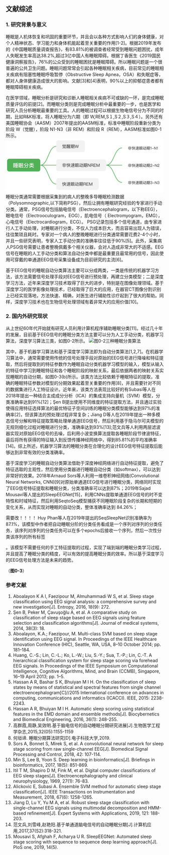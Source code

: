 ## 文献综述
### 1. 研究背景与意义
睡眠是人机体恢复和巩固的重要环节，并且会以各种方式影响人们的身体健康，对个人精神状态、学习能力和身体机能起着至关重要的作用[1-2]。根据2019年发布的《中国睡眠质量调查报告》，有83.81%的被调查者经常受到睡眠问题困扰，成年人失眠发生率高达38.2%,超过3亿中国人有睡眠障碍。根据丁香医生《2019国民健康洞察报告》，76%的公众受到的睡眠困扰是睡眠障碍。所以睡眠问题是一个很普遍的公共卫生问题。睡眠问题常常会引起各种睡眠相关疾病，目前常见的睡眠相关疾病有阻塞性睡眠呼吸暂停（Obstructive Sleep Apnea，OSA）和失眠症等，都对人身体健康造成很大的影响。文献[3]和[4]表明，90%以上的抑郁症患者都有睡眠障碍相关疾病。

在医学领域，睡眠分析是研究和诊断人睡眠相关疾病不可或缺的一环，是完成睡眠质量评估的前提[2]。而睡眠分类则是完成睡眠分析中最重要的一步，也是医学和研究人员分析睡眠最重要的工具。人的睡眠过程可以根据生物电信号分为不同的时期，比如R&K标准，将人睡眠分为六期（即 W,REM,S１,S２,S３,S４）。另外还有美国睡眠协会（AASM）2007年提出的AASM标准，标准中睡眠阶段重新分类为阶段 W（觉醒），阶段 N1-N3（非 REM）和阶段 R（REM），AASM标准如图0-1所示。
![图0-1:AASM睡眠分期](img/pic1_SleepStage.png)
睡眠分类通常需要根据采集到的病人的整晚多导睡眠检测数据（Polysomnographic,以下简称PSG），然后让拥有睡眠研究经验的专家进行手动分类。通常，PSG信号包括脑电信号（Electroencephalogram，以下称EEG），眼电信号（Electrooculogram，EOG），肌电信号（ Electromyogram，EMG），心电信号（Electrocardiogram，ECG）。 PSG记录包括多个信号通道，由专家进行人工手动处理，对睡眠进行分类，不仅人力成本巨大，而且容易出现人为错误，往往繁琐且耗时。专家对一个病人的整晚睡眠进行分类通常需要花费2-4个小时，并且一些研究表明，专家人工手动分类的准确率往往低于90%[5]。此外，采集病人PSG信号需要让患者整晚佩戴多个相关仪器，会对人造成非常大的不适感。EEG信号在睡眠的人工手动分类和算法自动分类中都是最重要且最常用的信号，因此使用可穿戴的单通道EEG信号采集设备成为目前研究的主流[6]。

基于EEG信号的睡眠自动分类算法主要可以分成两类，一类是传统的机器学习方法，该方法需要信号处理手段对EEG信号进行预处理，再建立分类模型；二是深度学习方法，近年来深度学习技术取得了巨大的进步，特别是在图像处理领域。基于深度学习的医学影像处理技术，已经取得了巨大的应用，在器官CT图像分割识别上已经实现落地，方法快速、精确，对医生进行辅助性诊疗起到了很大的帮助。同样，深度学习技术也在生物信号处理领域有着非常大的应用价值[10]。


### 2. 国内外研究现状

从上世纪60年代开始就有研究人员利用计算机程序辅助睡眠分类[11]。经过几十年的发展，目前基于EEG信号的睡眠分类方法主要可以分为人工手动分类，机器学习算法，深度学习算法三类，如图0-2所示。
![图0-2三种睡眠分类算法](img/图0-2.png)

其中，基于机器学习算法和基于深度学习算法即为自动分类算法[1,2,7]。在机器学习算法中，通常需要使用传统的信号处理手段对原始的EEG信号进行降噪和特征提取，然后将提取到的特征参数作为睡眠自动分类机器学习模型的输入，模型从输入的特征中学习到睡眠特征和各个睡眠阶段的映射关系，最后依据两者的映射关系实现睡眠的自动分期，如图0-3(b)所示。该类方法比较依赖于睡眠特征的提取，准确的睡眠特征参数对模型的分期效果起着至关重要的作用[8]，并且需要针对不同的数据集进行人工特征设计。近年来，该类方法表现比较好的有Subasi等人在2018年提出一种结合主成成分分析（ICA）的集成支持向量机（SVM）模型，分类准确率达到91%[12]；Şen B提出使用不同维度的特征提取方法，并且通过实验使得应用特征选择算法的最优特征子空间训练的睡眠分类模型能够达到97%的准确率[2]，但该算法的预处理过程非常复杂；Jiang D等人在2019年提出一种多模态信号分解和特征提取策略处理单通道EEG信号，然后利用基于隐马尔可夫模型的无规则细化过程对睡眠进行分类，准确率达到93%[13];范文兵等人利用两层滤波器实现对原始EEG信号的去噪，后利用小波变换算法提取各睡眠阶段节律波特征，最后将所有获得的特征输入到反馈传播神经网络中，得到85.81%的平均准确率[14]。综上所述，机器学习算法的睡眠分类在合理化的设计EEG信号特征提取后能够达到非常有效的分类准确率。

基于深度学习的睡眠自动分类算法借助于深度神经网络进行自动特征提取，避免了特征选取的主观性，然后使用分类器进行睡眠自动分类（如softmax），可以达到非常好的效果。2018年Arnaud Sors等人利用一维卷积神经网络(Convolutional Neural Networks, CNN)[9]对原始单通道EEG信号进行睡眠分类，网络同时实现了EEG信号特征提取和睡眠分类，分类准确率可以达到87%；2019年Sajad Mousavi等人提出的SleepEEGNet[15]，利用CNNs提取单通道EEG信号的时不变特性和时域特征，然后利用SeqtoSeq模型捕获不同睡眠阶段复杂的长期和短期的变化关系，从而实现对睡眠的自动分类，整体准确率达到 84.26%；

需要改！！！！
Huy Phan等人在2019年提出的SeqSleepNet识别准确率为87.1%，该模型中作者把自动睡眠分阶的分类任务看成是一个序列对序列的分类任务，该序列对序列的分类任务可以在多个epochs后接收一个序列，然后一次性分类该序列的所有标签



。该模型不需要任何的手工特征提取的过程，实现了端到端的睡眠分类学习过程，并且提高了睡眠分类的精度，可以有效的提高睡眠分类的效率。所以基于深度学习的EEG信号处理方法是未来的趋势。

（**图0-3**）





### 参考文献
1. Aboalayon K A I, Faezipour M, Almuhammadi W S, et al. Sleep stage classification using EEG signal analysis: a comprehensive survey and new investigation[J]. Entropy, 2016, 18(9): 272.
2. Şen B, Peker M, Çavuşoğlu A, et al. A comparative study on classification of sleep stage based on EEG signals using feature selection and classification algorithms[J]. Journal of medical systems, 2014, 38(3): 18.
3. Aboalayon, K.A.; Faezipour, M. Multi-class SVM based on sleep stage identification using EEG signal. In Proceedings of the IEEE Healthcare Innovation Conference (HIC), Seattle, WA, USA, 8–10 October 2014; pp. 181–184.
4. Huang, C.-S.; Lin, C.-L.; Ko, L.-W.; Liu, S.-Y.; Sua, T.-P.; Lin, C.-T. A hierarchical classification system for sleep stage scoring via forehead EEG signals. In Proceedings of the IEEE Symposium on Computational Intelligence, Cognitive Algorithms, Mind, and Brain (CCMB), Singapore, 16–19 April 2013; pp. 1–5.
5. Hassan A R, Bashar S K, Bhuiyan M I H. On the classification of sleep states by means of statistical and spectral features from single channel electroencephalogram[C]//2015 International conference on advances in computing, communications and informatics (ICACCI). IEEE, 2015: 2238-2243.
6. Hassan A R, Bhuiyan M I H. Automatic sleep scoring using statistical features in the EMD domain and ensemble methods[J]. Biocybernetics and Biomedical Engineering, 2016, 36(1): 248-255.
7. 高群霞,周静,吴效明.基于脑电信号的自动睡眠分期研究进展[J].生物医学工程学杂志,2015,32(05):1155-1159
8. 何垣谛. 睡眠分期算法研究[D].电子科技大学,2019.
9. Sors A, Bonnet S, Mirek S, et al. A convolutional neural network for sleep stage scoring from raw single-channel EEG[J]. Biomedical Signal Processing and Control, 2018, 42: 107-114.
10. Min S, Lee B, Yoon S. Deep learning in bioinformatics[J]. Briefings in bioinformatics, 2017, 18(5): 851-869.
11. Itil T M, Shapiro D M, Fink M, et al. Digital computer classifications of EEG sleep stages[J]. Electroencephalography and clinical neurophysiology, 1969, 27(1): 76-83.
12. Alickovic E, Subasi A. Ensemble SVM method for automatic sleep stage classification[J]. IEEE Transactions on Instrumentation and Measurement, 2018, 67(6): 1258-1265.
13. Jiang D, Lu Y, Yu M A, et al. Robust sleep stage classification with single-channel EEG signals using multimodal decomposition and HMM-based refinement[J]. Expert Systems with Applications, 2019, 121: 188-203.
14. 范文兵,刘雪峰,赵艳阳.基于单通道脑电信号的自动睡眠分期[J].计算机应用,2017,37(S2):318-321.
15. Mousavi S, Afghah F, Acharya U R. SleepEEGNet: Automated sleep stage scoring with sequence to sequence deep learning approach[J]. PloS one, 2019, 14(5).

